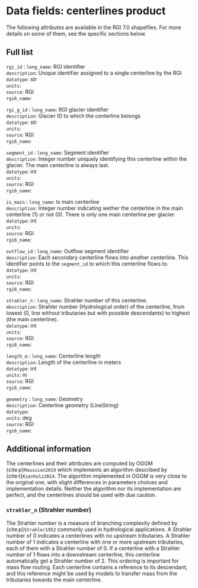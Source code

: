 # Data fields: centerlines product 

The following attributes are available in the RGI 7.0 shapefiles. For more details on some of them, see the specific sections below.

## Full list

`rgi_id`
: `long_name`: RGI identifier <br/> `description`: Unique identifier assigned to a single centerline by the RGI <br/> `datatype`: str <br/> `units`:  <br/> `source`: RGI <br/> `rgi6_name`: 

`rgi_g_id`
: `long_name`: RGI glacier identifier <br/> `description`: Glacier ID to which the centerline belongs <br/> `datatype`: str <br/> `units`:  <br/> `source`: RGI <br/> `rgi6_name`: 

`segment_id`
: `long_name`: Segment identifier <br/> `description`: Integer number uniquely identifying this centerline within the glacier. The main centerline is always last. <br/> `datatype`: int <br/> `units`:  <br/> `source`: RGI <br/> `rgi6_name`: 

`is_main`
: `long_name`: Is main centerline <br/> `description`: Integer number indicating wether the centerline in the main centerline (1) or not (0). There is only one main centerline per glacier. <br/> `datatype`: int <br/> `units`:  <br/> `source`: RGI <br/> `rgi6_name`: 

`outflow_id`
: `long_name`: Outflow segment identifier <br/> `description`: Each secondary centerline flows into another centerline. This identifier points to the `segment_id` to which this centerline flows to. <br/> `datatype`: int <br/> `units`:  <br/> `source`: RGI <br/> `rgi6_name`: 

`strahler_n`
: `long_name`: Strahler number of this centerline. <br/> `description`: Strahler number (Hydrological order) of the centerline, from lowest (0, line without tributaries but with possible descendants) to highest (the main centerline). <br/> `datatype`: int <br/> `units`:  <br/> `source`: RGI <br/> `rgi6_name`: 

`length_m`
: `long_name`: Centerline length <br/> `description`: Length of the centerline in meters <br/> `datatype`: int <br/> `units`: m <br/> `source`: RGI <br/> `rgi6_name`: 

`geometry`
: `long_name`: Geometry <br/> `description`: Centerline geometry (LineString) <br/> `datatype`:  <br/> `units`: deg <br/> `source`: RGI <br/> `rgi6_name`: 


## Additional information

The centerlines and their attributes are computed by OGGM {cite:p}`Maussion2019` which implements an algorithm described by {cite:t}`Kienholz2014`. The algorithm implemented in OGGM is very close to the original one, with slight differences in parameters choices and implementation details. Neither the algorithm nor its implementation are perfect, and the centerlines should be used with due caution.

### `strahler_n` (Strahler number)

The Strahler number is a measure of branching complexity defined by {cite:p}`Strahler1952` commonly used in hydrological applications. A Strahler number of 0 indicates a centerlines with no upstream tributaries. A Strahler number of 1 indicates a centerline with one or more upstream tributaries, each of them with a Strahler number of 0. If a centerline with a Strahler number of 1 flows into a downstream centerline, this centerline automatically get a Strahler number of 2. This ordering is important for mass flow routing. Each centerline contains a reference to its descendant, and this reference might be used by models to transfer mass from the tributaries towards the main centerline.